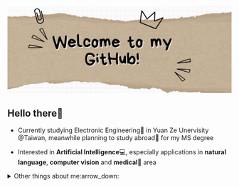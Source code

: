 ![](https://github.com/FSChuang/FSChuang/blob/main/image/githubProfile_1.jpg)

## Hello there👋
- Currently studying Electronic Engineering🔬 in Yuan Ze Unervisity @Taiwan, meanwhile planning to study abroad🚀 for my MS degree

- Interested in **Artificial Intelligence**💻, especially applications in **natural language**, **computer vision** and **medical**💊 area

<details>
    <summary> Other things about me:arrow_down:</summary>
    <br>
    <p align="center">
        <img align="center" src="https://github-readme-stats.vercel.app/api/top-langs/?username=halfrost&hide_langs_below=1&theme=default&line_height=27&layout=compact" />
    </p>
